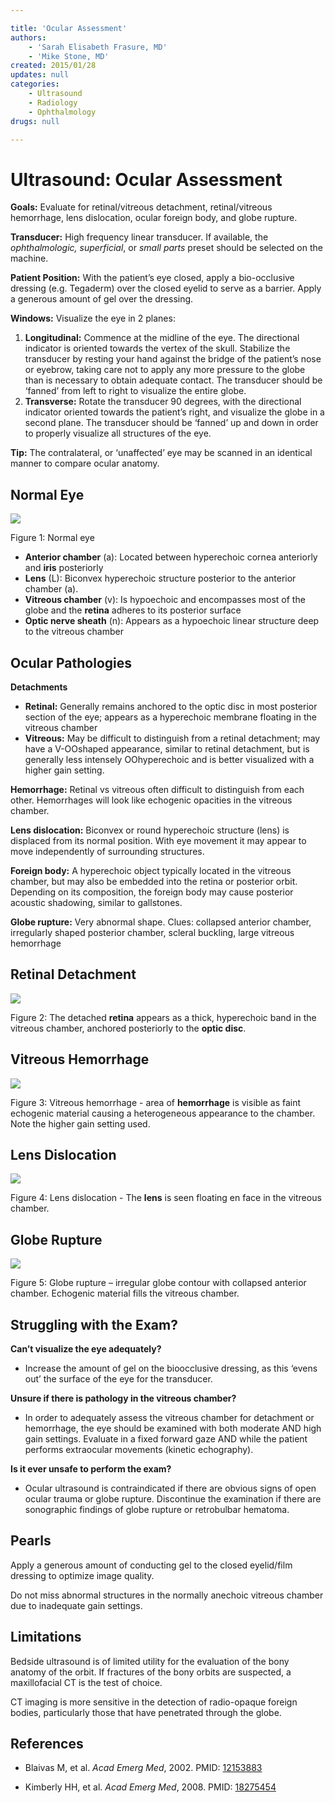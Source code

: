 ```yaml
---

title: 'Ocular Assessment'
authors:
    - 'Sarah Elisabeth Frasure, MD'
    - 'Mike Stone, MD'
created: 2015/01/28
updates: null
categories:
    - Ultrasound
    - Radiology
    - Ophthalmology
drugs: null

---
```




# Ultrasound: Ocular Assessment


**Goals:** Evaluate for retinal/vitreous detachment, retinal/vitreous hemorrhage, lens dislocation, ocular foreign body, and globe rupture.

**Transducer:** High frequency linear transducer. If available, the *ophthalmologic, superficial*, or *small parts* preset should be selected on the machine.

**Patient Position:** With the patient’s eye closed, apply a bio-occlusive dressing (e.g. Tegaderm) over the closed eyelid to serve as a barrier. Apply a generous amount of gel over the dressing.

**Windows:** Visualize the eye in 2 planes:

1.  **Longitudinal:** Commence at the midline of the eye. The directional indicator is oriented towards the vertex of the skull. Stabilize the transducer by resting your hand against the bridge of the patient’s nose or eyebrow, taking care not to apply any more pressure to the globe than is necessary to obtain adequate contact. The transducer should be ‘fanned’ from left to right to visualize the entire globe.
2.  **Transverse:** Rotate the transducer 90 degrees, with the directional indicator oriented towards the patient’s right, and visualize the globe in a second plane. The transducer should be ‘fanned’ up and down in order to properly visualize all structures of the eye.

**Tip:** The contralateral, or ‘unaffected’ eye may be scanned in an identical manner to compare ocular anatomy.

## Normal Eye

![](image-1.png)

Figure 1: Normal eye

-   **Anterior chamber** (a): Located between hyperechoic cornea anteriorly and **iris** posteriorly
-   **Lens** (L): Biconvex hyperechoic structure posterior to the anterior chamber (a).
-   **Vitreous chamber** (v): Is hypoechoic and encompasses most of the globe and the **retina** adheres to its posterior surface
-   **Optic nerve sheath** (n): Appears as a hypoechoic linear structure deep to the vitreous chamber

## Ocular Pathologies

**Detachments**

-   **Retinal:** Generally remains anchored to the optic disc in most posterior section of the eye; appears as a hyperechoic membrane floating in the vitreous chamber
-   **Vitreous:** May be difficult to distinguish from a retinal detachment; may have a V-OOshaped appearance, similar to retinal detachment, but is generally less intensely OOhyperechoic and is better visualized with a higher gain setting.

**Hemorrhage:** Retinal vs vitreous often difficult to distinguish from each other. Hemorrhages will look like echogenic opacities in the vitreous chamber.

**Lens dislocation:** Biconvex or round hyperechoic structure (lens) is displaced from its normal position. With eye movement it may appear to move independently of surrounding structures.

**Foreign body:** A hyperechoic object typically located in the vitreous chamber, but may also be embedded into the retina or posterior orbit. Depending on its composition, the foreign body may cause posterior acoustic shadowing, similar to gallstones.

**Globe rupture:** Very abnormal shape. Clues: collapsed anterior chamber, irregularly shaped posterior chamber, scleral buckling, large vitreous hemorrhage

## Retinal Detachment

![](image-2.png)

Figure 2: The detached **retina** appears as a thick, hyperechoic band in the vitreous chamber, anchored posteriorly to the **optic disc**.

## Vitreous Hemorrhage

![](image-3.png)

Figure 3: Vitreous hemorrhage - area of **hemorrhage** is visible as faint echogenic material causing a heterogeneous appearance to the chamber. Note the higher gain setting used.

## Lens Dislocation

![](image-4.png)

Figure 4: Lens dislocation - The **lens** is seen floating en face in the vitreous chamber.

## Globe Rupture

![](image-5.png)

Figure 5: Globe rupture – irregular globe contour with collapsed anterior chamber. Echogenic material fills the vitreous chamber.

## Struggling with the Exam?

**Can’t visualize the eye adequately?**

- Increase the amount of gel on the bioocclusive dressing, as this ‘evens out’ the surface of the eye for the transducer.

**Unsure if there is pathology in the vitreous chamber?**

- In order to adequately assess the vitreous chamber for detachment or hemorrhage, the eye should be examined with both moderate AND high gain settings. Evaluate in a fixed forward gaze AND while the patient performs extraocular movements (kinetic echography).

**Is it ever unsafe to perform the exam?**

- Ocular ultrasound is contraindicated if there are obvious signs of open ocular trauma or globe rupture. Discontinue the examination if there are sonographic findings of globe rupture or retrobulbar hematoma.

## Pearls

Apply a generous amount of conducting gel to the closed eyelid/film dressing to optimize image quality.

Do not miss abnormal structures in the normally anechoic vitreous chamber due to inadequate gain settings.

## Limitations

Bedside ultrasound is of limited utility for the evaluation of the bony anatomy of the orbit. If fractures of the bony orbits are suspected, a maxillofacial CT is the test of choice.

CT imaging is more sensitive in the detection of radio-opaque foreign bodies, particularly those that have penetrated through the globe.

## References

- Blaivas M, et al. *Acad Emerg Med*, 2002. PMID: [12153883](http://www.ncbi.nlm.nih.gov/pubmed/?term=12153883)

- Kimberly HH, et al. *Acad Emerg Med*, 2008. PMID: [18275454](http://www.ncbi.nlm.nih.gov/pubmed/18275454)
